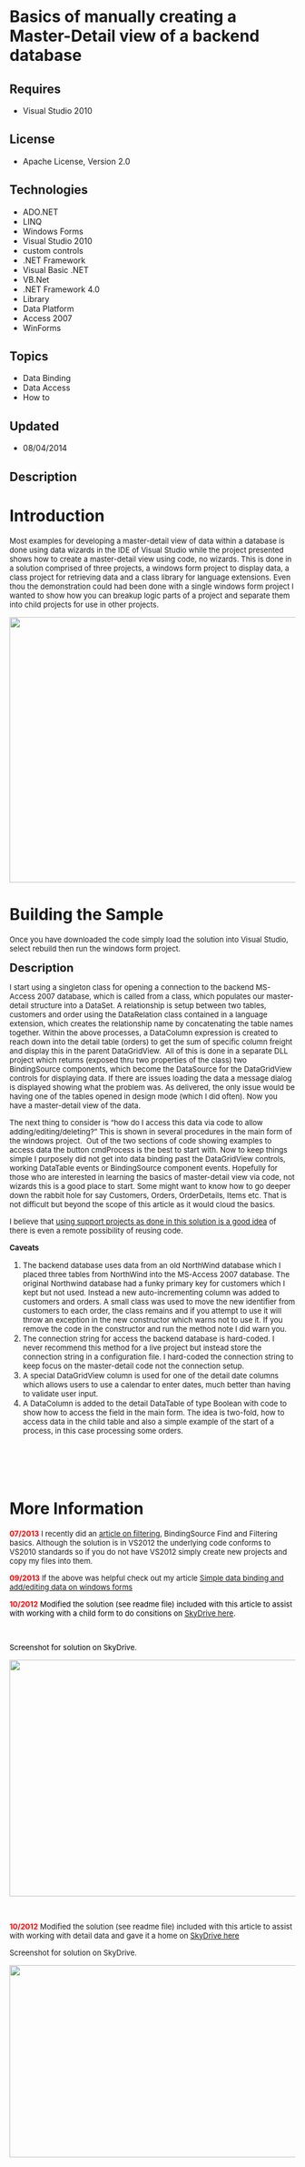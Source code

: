 # Basics of manually creating a Master-Detail view of a backend database
## Requires
- Visual Studio 2010
## License
- Apache License, Version 2.0
## Technologies
- ADO.NET
- LINQ
- Windows Forms
- Visual Studio 2010
- custom controls
- .NET Framework
- Visual Basic .NET
- VB.Net
- .NET Framework 4.0
- Library
- Data Platform
- Access 2007
- WinForms
## Topics
- Data Binding
- Data Access
- How to
## Updated
- 08/04/2014
## Description

<h1>Introduction</h1>
<p><span style="font-size:small">Most examples for developing a master-detail view of data within a database is done using data wizards in the IDE of Visual Studio while the project presented shows how to create a master-detail view using code, no wizards.
 This is done in a solution comprised of three projects, a windows form project to display data, a class project for retrieving data and a class library for language extensions. Even thou the demonstration could had been done with a single windows form project
 I wanted to show how you can breakup logic parts of a project and separate them into child projects for use in other projects.</span></p>
<p><span style="font-size:small"><img id="74835" src="74835-md1.jpg" alt="" width="601" height="467"></span></p>
<h1><span>Building the Sample</span></h1>
<p><span style="font-size:small">Once you have downloaded the code simply load the solution into Visual Studio, select rebuild then run the windows form project.</span></p>
<p><span style="font-size:20px; font-weight:bold">Description</span></p>
<p><span style="font-size:small">I start using a singleton class for opening a connection to the backend MS-Access 2007 database, which is called from a class, which populates our master-detail structure into a DataSet. A relationship is setup between two tables,
 customers and order using the DataRelation class contained in a language extension, which creates the relationship name by concatenating the table names together. Within the above processes, a DataColumn expression is created to reach down into the detail
 table (orders) to get the sum of specific column freight and display this in the parent DataGridView.&nbsp; All of this is done in a separate DLL project which returns (exposed thru two properties of the class) two BindingSource components, which become the
 DataSource for the DataGridView controls for displaying data. If there are issues loading the data a message dialog is displayed showing what the problem was. As delivered, the only issue would be having one of the tables opened in design mode (which I did
 often). Now you have a master-detail view of the data.</span></p>
<p><span style="font-size:small">The next thing to consider is &ldquo;how do I access this data via code to allow adding/editing/deleting?&rdquo; This is shown in several procedures in the main form of the windows project.&nbsp; Out of the two sections of code
 showing examples to access data the button cmdProcess is the best to start with. Now to keep things simple I purposely did not get into data binding past the DataGridView controls, working DataTable events or BindingSource component events. Hopefully for those
 who are interested in learning the basics of master-detail view via code, not wizards this is a good place to start. Some might want to know how to go deeper down the rabbit hole for say Customers, Orders, OrderDetails, Items etc. That is not difficult but
 beyond the scope of this article as it would cloud the basics.</span></p>
<p><span style="font-size:small">I believe that <span style="text-decoration:underline">
using support projects as done in this solution is a good idea</span> of there is even a remote possibility of reusing code.</span></p>
<p><span style="font-size:small"><strong>Caveats</strong> </span></p>
<ol>
<li><span style="font-size:small">The backend database uses data from an old NorthWind database which I placed three tables from NorthWind into the MS-Access 2007 database. The original Northwind database had a funky primary key for customers which I kept but
 not used. Instead a new auto-incrementing column was added to customers and orders. A small class was used to move the new identifier from customers to each order, the class&nbsp;remains and if you attempt to use it will throw an exception in the new constructor
 which warns not to use it. If you remove the code in the constructor and run the method note I did warn you.&nbsp;</span>
</li><li><span style="font-size:small">The connection string for access the backend database is hard-coded. I never recommend this method for a live project but instead store the connection string in a configuration file. I hard-coded the connection string to keep
 focus on the master-detail code not the connection setup.</span> </li><li><span style="font-size:small">A special DataGridView column is used for one of the detail date columns which allows users to use a calendar to enter dates, much better than having to validate user input.</span>
</li><li><span style="font-size:small">A DataColumn is added to the detail DataTable of type Boolean with code to show how to access the field in the main form. The idea is two-fold, how to access data in the child table and also a simple example of the start of
 a process, in this case processing some orders.</span> </li></ol>
<h1><span>&nbsp;</span></h1>
<h1>More Information</h1>
<p><span style="font-size:small"><strong><span style="color:#ff0000">07/2013</span></strong> I recently did an
<a href="http://code.msdn.microsoft.com/BindingSource-Find-and-08e48b45">article on filtering</a>, BindingSource Find and Filtering basics. Although the solution is in VS2012 the underlying code conforms to VS2010 standards so if you do not have VS2012 simply
 create new projects and copy my files into them.</span></p>
<p><span style="font-size:small"><strong><span style="color:#ff0000">09/2013</span></strong> If the above was helpful check out my article
<a href="http://code.msdn.microsoft.com/Simple-data-binding-and-67782f15">Simple data binding and add/editing data on windows forms</a>&nbsp;</span></p>
<p><span style="font-size:small"><span style="color:#ff0000"><span style="font-size:small"><span style="color:#ff0000"><strong>10/2012</strong></span><span style="color:#000000"> Modified the solution (see readme file) included with this article to assist with
 working with&nbsp;a child form to do consitions&nbsp;on <a href="https://skydrive.live.com/redir?resid=A3D5A9A9A28080D1!383&authkey=!AL9P1lp8V4j2ZYs">
SkyDrive here</a>.</span></span></span></span></p>
<p><span style="font-size:small"><span style="color:#ff0000">&nbsp;</span></span></p>
<p><span style="color:#000000; font-size:small">Screenshot for solution on SkyDrive.</span></p>
<p><span style="color:#000000; font-size:small"><img id="97457" src="http://i1.code.msdn.s-msft.com/basics-of-manuall-creating-aa1a5c3d/image/file/97457/1/111111am.jpg" alt="" width="621" height="416"></span></p>
<p>&nbsp;</p>
<p><span style="font-size:small"><span style="color:#ff0000"><strong>10/2012</strong></span> Modified the solution (see readme file)&nbsp;included with this article to assist with working with detail data and gave it a home on
<a href="https://skydrive.live.com/redir?resid=A3D5A9A9A28080D1!378&authkey=!ADX5OULvJk3p4Mw">
SkyDrive here</a></span></p>
<p><span style="font-size:small">Screenshot for solution on SkyDrive. </span></p>
<p><span style="font-size:small"><img id="97407" src="http://i1.code.msdn.s-msft.com/basics-of-manuall-creating-aa1a5c3d/image/file/97407/1/skydrive1.jpg" alt="" width="652" height="338"></span></p>
<div class="mcePaste" id="_mcePaste" style="width:1px; height:1px; overflow:hidden; top:0px; left:-10000px">
</div>
